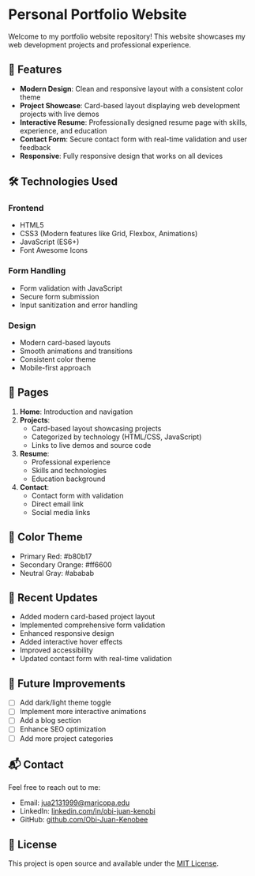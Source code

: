 # Personal Portfolio Website

Welcome to my portfolio website repository! This website showcases my web development projects and professional experience.

## 🚀 Features

- **Modern Design**: Clean and responsive layout with a consistent color theme
- **Project Showcase**: Card-based layout displaying web development projects with live demos
- **Interactive Resume**: Professionally designed resume page with skills, experience, and education
- **Contact Form**: Secure contact form with real-time validation and user feedback
- **Responsive**: Fully responsive design that works on all devices

## 🛠️ Technologies Used

### Frontend
- HTML5
- CSS3 (Modern features like Grid, Flexbox, Animations)
- JavaScript (ES6+)
- Font Awesome Icons

### Form Handling
- Form validation with JavaScript
- Secure form submission
- Input sanitization and error handling

### Design
- Modern card-based layouts
- Smooth animations and transitions
- Consistent color theme
- Mobile-first approach

## 📱 Pages

1. **Home**: Introduction and navigation
2. **Projects**: 
   - Card-based layout showcasing projects
   - Categorized by technology (HTML/CSS, JavaScript)
   - Links to live demos and source code
3. **Resume**:
   - Professional experience
   - Skills and technologies
   - Education background
4. **Contact**:
   - Contact form with validation
   - Direct email link
   - Social media links

## 🎨 Color Theme
- Primary Red: #b80b17
- Secondary Orange: #ff6600
- Neutral Gray: #ababab

## 🔄 Recent Updates

- Added modern card-based project layout
- Implemented comprehensive form validation
- Enhanced responsive design
- Added interactive hover effects
- Improved accessibility
- Updated contact form with real-time validation

## 🚧 Future Improvements

- [ ] Add dark/light theme toggle
- [ ] Implement more interactive animations
- [ ] Add a blog section
- [ ] Enhance SEO optimization
- [ ] Add more project categories

## 📬 Contact

Feel free to reach out to me:
- Email: jua2131999@maricopa.edu
- LinkedIn: [linkedin.com/in/obi-juan-kenobi](https://linkedin.com/in/obi-juan-kenobi)
- GitHub: [github.com/Obi-Juan-Kenobee](https://github.com/Obi-Juan-Kenobee)

## 📄 License

This project is open source and available under the [MIT License](LICENSE).
